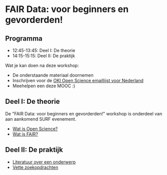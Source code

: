 FAIR Data: voor beginners en gevorderden!
=========================================

Programma
---------

* 12:45-13:45: Deel I: De theorie
* 14:15-15:15: Deel II: De praktijk

Wat je kan doen na deze workshop:

* De onderstaande materiaal doornemen
* Inschrijven voor de [OKI Open Science emaillijst voor Nederland](https://lists.okfn.org/mailman/listinfo/open-science-nl)
* Meehelpen een deze MOOC :)

Deel I: De theorie
------------------

De "FAIR Data: voor beginners en gevorderden!" workshop is onderdeel van aan aankomend SURF evenement.

* [Wat is Open Science?](watisopenscience.md)
* [Wat is FAIR?](watisfair.md)

Deel II: De praktijk
--------------

* [Literatuur over een onderwerp](opdracht1.md)
* [Vette zoekopdrachten](opdracht2.md)
